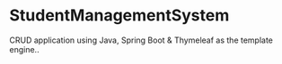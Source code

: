 # StudentManagementSystem
CRUD application using Java, Spring Boot &amp; Thymeleaf as the template engine..
